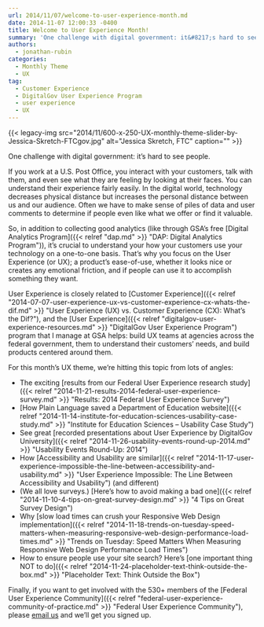```yaml
---
url: 2014/11/07/welcome-to-user-experience-month.md
date: 2014-11-07 12:00:33 -0400
title: Welcome to User Experience Month!
summary: 'One challenge with digital government: it&#8217;s hard to see people. If you work at a U.S. Post Office, you interact with your customers, talk with them, and even see what they are feeling by looking at their faces. You can understand their experience fairly easily. In the digital world, technology decreases physical distance but increases'
authors:
  - jonathan-rubin
categories:
  - Monthly Theme
  - UX
tag:
  - Customer Experience
  - DigitalGov User Experience Program
  - user experience
  - UX
---
```


{{< legacy-img src="2014/11/600-x-250-UX-monthly-theme-slider-by-Jessica-Skretch-FTCgov.jpg" alt="Jessica Skretch, FTC" caption="" >}} 

One challenge with digital government: it&#8217;s hard to see people.

If you work at a U.S. Post Office, you interact with your customers, talk with them, and even see what they are feeling by looking at their faces. You can understand their experience fairly easily. In the digital world, technology decreases physical distance but increases the personal distance between us and our audience. Often we have to make sense of piles of data and user comments to determine if people even like what we offer or find it valuable.

So, in addition to collecting good analytics (like through GSA’s free [Digital Analytics Program]({{< relref "dap.md" >}} "DAP: Digital Analytics Program")), it&#8217;s crucial to understand your how your customers use your technology on a one-to-one basis. That’s why you focus on the User Experience (or UX); a product&#8217;s ease-of-use, whether it looks nice or creates any emotional friction, and if people can use it to accomplish something they want.

User Experience is closely related to [Customer Experience]({{< relref "2014-07-07-user-experience-ux-vs-customer-experience-cx-whats-the-dif.md" >}} "User Experience (UX) vs. Customer Experience (CX): What’s the Dif?"), and the [User Experience]({{< relref "digitalgov-user-experience-resources.md" >}} "DigitalGov User Experience Program") program that I manage at GSA helps: build UX teams at agencies across the federal government, them to understand their customers&#8217; needs, and build products centered around them.

For this month&#8217;s UX theme, we&#8217;re hitting this topic from lots of angles:

  * The exciting [results from our Federal User Experience research study]({{< relref "2014-11-21-results-2014-federal-user-experience-survey.md" >}} "Results: 2014 Federal User Experience Survey")
  * [How Plain Language saved a Department of Education website]({{< relref "2014-11-14-institute-for-education-sciences-usability-case-study.md" >}} "Institute for Education Sciences – Usability Case Study")
  * See great [recorded presentations about User Experience by DigitalGov University]({{< relref "2014-11-26-usability-events-round-up-2014.md" >}} "Usability Events Round-Up: 2014")
  * How [Accessibility and Usability are similar]({{< relref "2014-11-17-user-experience-impossible-the-line-between-accessibility-and-usability.md" >}} "User Experience Impossible: The Line Between Accessibility and Usability") (and different)
  * (We all love surveys.) [Here’s how to avoid making a bad one]({{< relref "2014-11-10-4-tips-on-great-survey-design.md" >}} "4 Tips on Great Survey Design")
  * Why [slow load times can crush your Responsive Web Design implementation]({{< relref "2014-11-18-trends-on-tuesday-speed-matters-when-measuring-responsive-web-design-performance-load-times.md" >}} "Trends on Tuesday: Speed Matters When Measuring Responsive Web Design Performance Load Times")
  * How to ensure people use your site search? Here’s [one important thing NOT to do]({{< relref "2014-11-24-placeholder-text-think-outside-the-box.md" >}} "Placeholder Text: Think Outside the Box")

Finally, if you want to get involved with the 530+ members of the [Federal User Experience Community]({{< relref "federal-user-experience-community-of-practice.md" >}} "Federal User Experience Community"), please [email us](mailto:UXgov@gsa.gov) and we&#8217;ll get you signed up.